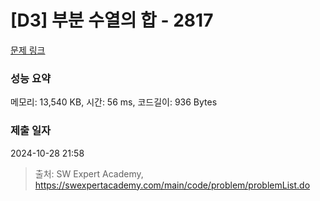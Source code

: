 # [D3] 부분 수열의 합 - 2817 

[문제 링크](https://swexpertacademy.com/main/code/problem/problemDetail.do?contestProbId=AV7IzvG6EksDFAXB) 

### 성능 요약

메모리: 13,540 KB, 시간: 56 ms, 코드길이: 936 Bytes

### 제출 일자

2024-10-28 21:58



> 출처: SW Expert Academy, https://swexpertacademy.com/main/code/problem/problemList.do